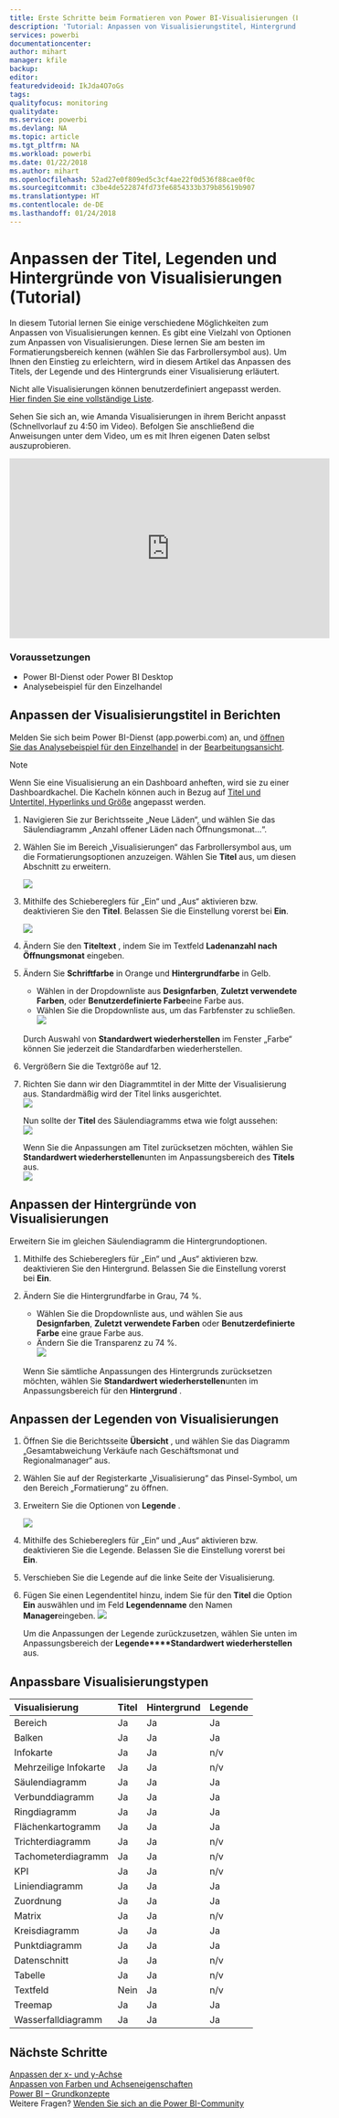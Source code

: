 ```yaml
---
title: Erste Schritte beim Formatieren von Power BI-Visualisierungen (Lernprogramm)
description: 'Tutorial: Anpassen von Visualisierungstitel, Hintergrund und Legende'
services: powerbi
documentationcenter: 
author: mihart
manager: kfile
backup: 
editor: 
featuredvideoid: IkJda4O7oGs
tags: 
qualityfocus: monitoring
qualitydate: 
ms.service: powerbi
ms.devlang: NA
ms.topic: article
ms.tgt_pltfrm: NA
ms.workload: powerbi
ms.date: 01/22/2018
ms.author: mihart
ms.openlocfilehash: 52ad27e0f809ed5c3cf4ae22f0d536f88cae0f0c
ms.sourcegitcommit: c3be4de522874fd73fe6854333b379b85619b907
ms.translationtype: HT
ms.contentlocale: de-DE
ms.lasthandoff: 01/24/2018
---
```

# <a name="customize-visualization-titles-legends-and-backgrounds-tutorial"></a>Anpassen der Titel, Legenden und Hintergründe von Visualisierungen (Tutorial)
In diesem Tutorial lernen Sie einige verschiedene Möglichkeiten zum Anpassen von Visualisierungen kennen.   Es gibt eine Vielzahl von Optionen zum Anpassen von Visualisierungen. Diese lernen Sie am besten im Formatierungsbereich kennen (wählen Sie das Farbrollersymbol aus).  Um Ihnen den Einstieg zu erleichtern, wird in diesem Artikel das Anpassen des Titels, der Legende und des Hintergrunds einer Visualisierung erläutert.  

Nicht alle Visualisierungen können benutzerdefiniert angepasst werden. [Hier finden Sie eine vollständige Liste](#list).  

Sehen Sie sich an, wie Amanda Visualisierungen in ihrem Bericht anpasst (Schnellvorlauf zu 4:50 im Video). Befolgen Sie anschließend die Anweisungen unter dem Video, um es mit Ihren eigenen Daten selbst auszuprobieren.

<iframe width="560" height="315" src="https://www.youtube.com/embed/IkJda4O7oGs" frameborder="0" allowfullscreen></iframe>

### <a name="prerequisites"></a>Voraussetzungen
- Power BI-Dienst oder Power BI Desktop
- Analysebeispiel für den Einzelhandel

## <a name="customize-visualization-titles-in-reports"></a>Anpassen der Visualisierungstitel in Berichten
Melden Sie sich beim Power BI-Dienst (app.powerbi.com) an, und [öffnen Sie das Analysebeispiel für den Einzelhandel](sample-datasets.md) in der [Bearbeitungsansicht](service-interact-with-a-report-in-editing-view.md).

> [!NOTE]
> Wenn Sie eine Visualisierung an ein Dashboard anheften, wird sie zu einer Dashboardkachel.  Die Kacheln können auch in Bezug auf [Titel und Untertitel, Hyperlinks und Größe](service-dashboard-edit-tile.md) angepasst werden.
> 
> 

1. Navigieren Sie zur Berichtsseite „Neue Läden“, und wählen Sie das Säulendiagramm „Anzahl offener Läden nach Öffnungsmonat...“.
2. Wählen Sie im Bereich „Visualisierungen“ das Farbrollersymbol aus, um die Formatierungsoptionen anzuzeigen.  Wählen Sie **Titel** aus, um diesen Abschnitt zu erweitern.  
   
   ![](media/power-bi-visualization-customize-title-background-and-legend/power-bi-formatting-menu.png)
3. Mithilfe des Schiebereglers für „Ein“ und „Aus“ aktivieren bzw. deaktivieren Sie den **Titel**. Belassen Sie die Einstellung vorerst bei **Ein**.  
   
   ![](media/power-bi-visualization-customize-title-background-and-legend/onoffslider.png)
4. Ändern Sie den **Titeltext** , indem Sie im Textfeld **Ladenanzahl nach Öffnungsmonat** eingeben.  
5. Ändern Sie **Schriftfarbe** in Orange und **Hintergrundfarbe** in Gelb.
   
   * Wählen in der Dropdownliste aus **Designfarben**, **Zuletzt verwendete Farben**, oder **Benutzerdefinierte Farbe**eine Farbe aus.
   * Wählen Sie die Dropdownliste aus, um das Farbfenster zu schließen.  
     ![](media/power-bi-visualization-customize-title-background-and-legend/customizecolorpicker.png)
   
   Durch Auswahl von **Standardwert wiederherstellen** im Fenster „Farbe“ können Sie jederzeit die Standardfarben wiederherstellen.
6. Vergrößern Sie die Textgröße auf 12.
7. Richten Sie dann wir den Diagrammtitel in der Mitte der Visualisierung aus. Standardmäßig wird der Titel links ausgerichtet.  
   ![](media/power-bi-visualization-customize-title-background-and-legend/customizealign.png)
   
    Nun sollte der **Titel** des Säulendiagramms etwa wie folgt aussehen:  
    ![](media/power-bi-visualization-customize-title-background-and-legend/tutorialprogress1.png)
   
    Wenn Sie die Anpassungen am Titel zurücksetzen möchten, wählen Sie **Standardwert wiederherstellen**unten im Anpassungsbereich des **Titels** aus.  
    ![](media/power-bi-visualization-customize-title-background-and-legend/revertall.png)

## <a name="customize-visualization-backgrounds"></a>Anpassen der Hintergründe von Visualisierungen
Erweitern Sie im gleichen Säulendiagramm die Hintergrundoptionen.

1. Mithilfe des Schiebereglers für „Ein“ und „Aus“ aktivieren bzw. deaktivieren Sie den Hintergrund. Belassen Sie die Einstellung vorerst bei **Ein**.
2. Ändern Sie die Hintergrundfarbe in Grau, 74 %.
   
   * Wählen Sie die Dropdownliste aus, und wählen Sie aus **Designfarben**, **Zuletzt verwendete Farben** oder **Benutzerdefinierte Farbe** eine graue Farbe aus.
   * Ändern Sie die Transparenz zu 74 %.   
     ![](media/power-bi-visualization-customize-title-background-and-legend/power-bi-customize-background.png)
   
   Wenn Sie sämtliche Anpassungen des Hintergrunds zurücksetzen möchten, wählen Sie **Standardwert wiederherstellen**unten im Anpassungsbereich für den **Hintergrund** .

## <a name="customize-visualization-legends"></a>Anpassen der Legenden von Visualisierungen
1. Öffnen Sie die Berichtsseite **Übersicht** , und wählen Sie das Diagramm „Gesamtabweichung Verkäufe nach Geschäftsmonat und Regionalmanager“ aus.
2. Wählen Sie auf der Registerkarte „Visualisierung“ das Pinsel-Symbol, um den Bereich „Formatierung“ zu öffnen.  
3. Erweitern Sie die Optionen von **Legende** .
   
      ![](media/power-bi-visualization-customize-title-background-and-legend/legend.png)
4. Mithilfe des Schiebereglers für „Ein“ und „Aus“ aktivieren bzw. deaktivieren Sie die Legende. Belassen Sie die Einstellung vorerst bei **Ein**.
5. Verschieben Sie die Legende auf die linke Seite der Visualisierung.    
6. Fügen Sie einen Legendentitel hinzu, indem Sie für den **Titel** die Option **Ein** auswählen und im Feld **Legendenname** den Namen **Manager**eingeben.
   ![](media/power-bi-visualization-customize-title-background-and-legend/legend-move.png)
   
   Um die Anpassungen der Legende zurückzusetzen, wählen Sie unten im Anpassungsbereich der **Legende****Standardwert wiederherstellen** aus.

<a name="list"></a>

## <a name="visualization-types-that-can-be-customized"></a>Anpassbare Visualisierungstypen
| Visualisierung | Titel | Hintergrund | Legende |
|:--- |:--- |:--- |:--- |
| Bereich |Ja |Ja |Ja |
| Balken |Ja |Ja |Ja |
| Infokarte |Ja |Ja |n/v |
| Mehrzeilige Infokarte |Ja |Ja |n/v |
| Säulendiagramm |Ja |Ja |Ja |
| Verbunddiagramm |Ja |Ja |Ja |
| Ringdiagramm |Ja |Ja |Ja |
| Flächenkartogramm |Ja |Ja |Ja |
| Trichterdiagramm |Ja |Ja |n/v |
| Tachometerdiagramm |Ja |Ja |n/v |
| KPI |Ja |Ja |n/v |
| Liniendiagramm |Ja |Ja |Ja |
| Zuordnung |Ja |Ja |Ja |
| Matrix |Ja |Ja |n/v |
| Kreisdiagramm |Ja |Ja |Ja |
| Punktdiagramm |Ja |Ja |Ja |
| Datenschnitt |Ja |Ja |n/v |
| Tabelle |Ja |Ja |n/v |
| Textfeld |Nein |Ja |n/v |
| Treemap |Ja |Ja |Ja |
| Wasserfalldiagramm |Ja |Ja |Ja |

## <a name="next-steps"></a>Nächste Schritte
[Anpassen der x- und y-Achse](power-bi-visualization-customize-x-axis-and-y-axis.md)  
[Anpassen von Farben und Achseneigenschaften](service-getting-started-with-color-formatting-and-axis-properties.md)  
[Power BI – Grundkonzepte](service-basic-concepts.md)  
Weitere Fragen? [Wenden Sie sich an die Power BI-Community](http://community.powerbi.com/)

